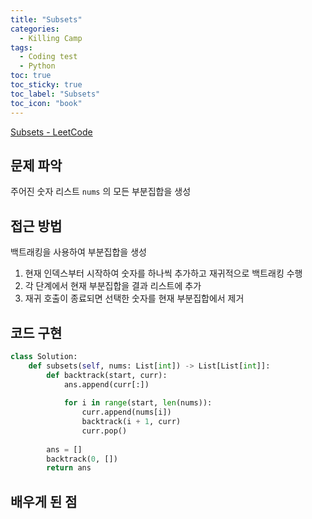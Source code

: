 ```yaml
---
title: "Subsets"
categories:
  - Killing Camp
tags:
  - Coding test
  - Python
toc: true
toc_sticky: true
toc_label: "Subsets"
toc_icon: "book"
---
```


[Subsets - LeetCode](https://leetcode.com/problems/subsets/)

## 문제 파악

주어진 숫자 리스트 `nums` 의 모든 부분집합을 생성

## 접근 방법

백트래킹을 사용하여 부분집합을 생성

1. 현재 인덱스부터 시작하여 숫자를 하나씩 추가하고 재귀적으로 백트래킹 수행
2. 각 단계에서 현재 부분집합을 결과 리스트에 추가
3. 재귀 호출이 종료되면 선택한 숫자를 현재 부분집합에서 제거

## 코드 구현

```python
class Solution:
    def subsets(self, nums: List[int]) -> List[List[int]]:
        def backtrack(start, curr):
            ans.append(curr[:])
            
            for i in range(start, len(nums)):
                curr.append(nums[i])
                backtrack(i + 1, curr)
                curr.pop()
        
        ans = []
        backtrack(0, [])
        return ans
```

## 배우게 된 점
